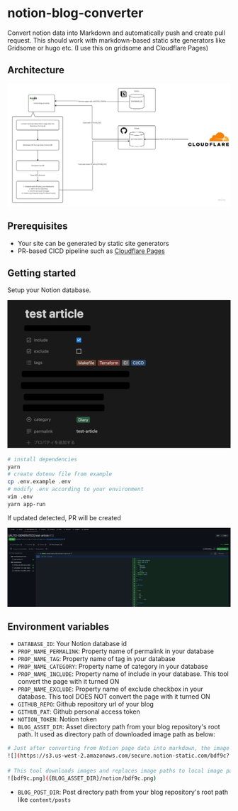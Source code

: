 # notion-blog-converter

Convert notion data into Markdown and automatically push and create pull request.
This should work with markdown-based static site generators like Gridsome or hugo etc.
(I use this on gridsome and Cloudflare Pages)

## Architecture

![architecture](./doc/architecture.jpg)

## Prerequisites
- Your site can be generated by static site generators
- PR-based CICD pipeline such as [Cloudflare Pages](https://developers.cloudflare.com/pages/get-started/)

## Getting started
Setup your Notion database.

![sample config](./doc/database_example.png)


```sh
# install dependencies
yarn
# create dotenv file from example
cp .env.example .env
# modify .env according to your environment
vim .env
yarn app-run
```

If updated detected, PR will be created

![generated PR](./doc/generated_pr.png)

## Environment variables

- `DATABASE_ID`: Your Notion database id
- `PROP_NAME_PERMALINK`: Property name of permalink in your database
- `PROP_NAME_TAG`: Property name of tag in your database
- `PROP_NAME_CATEGORY`: Property name of category in your database
- `PROP_NAME_INCLUDE`: Property name of include in your database. This tool convert the page with it turned ON
- `PROP_NAME_EXCLUDE`: Property name of exclude checkbox in your database. This tool DOES NOT convert the page with it turned ON
- `GITHUB_REPO`: Github repository url of your blog
- `GITHUB_PAT`: Github personal access token
- `NOTION_TOKEN`: Notion token
- `BLOG_ASSET_DIR`: Asset directory path from your blog repository's root path. It used as directory path of downloaded image path as below:

```sh
# Just after converting from Notion page data into markdown, the image path still points to Notion's S3 bucket.
![](https://s3.us-west-2.amazonaws.com/secure.notion-static.com/bdf9c?...)

# This tool downloads images and replaces image paths to local image path.
![bdf9c.png]({BLOG_ASSET_DIR}/notion/bdf9c.png)
```

- `BLOG_POST_DIR`: Post directory path from your blog repository's root path like `content/posts`

